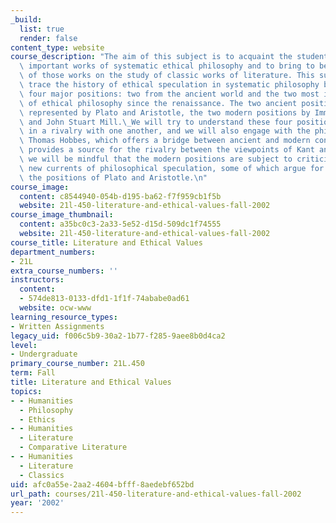 ```yaml
---
_build:
  list: true
  render: false
content_type: website
course_description: "The aim of this subject is to acquaint the student with some\
  \ important works of systematic ethical philosophy and to bring to bear the viewpoint\
  \ of those works on the study of classic works of literature. This subject will\
  \ trace the history of ethical speculation in systematic philosophy by identifying\
  \ four major positions: two from the ancient world and the two most important traditions\
  \ of ethical philosophy since the renaissance. The two ancient positions will be\
  \ represented by Plato and Aristotle, the two modern positions by Immanuel Kant\
  \ and John Stuart Mill.\_We will try to understand these four positions as engaged\
  \ in a rivalry with one another, and we will also engage with the philosophy of\
  \ Thomas Hobbes, which offers a bridge between ancient and modern conceptions and\
  \ provides a source for the rivalry between the viewpoints of Kant and Mill.\_Further,\
  \ we will be mindful that the modern positions are subject to criticism today by\
  \ new currents of philosophical speculation, some of which argue for a return to\
  \ the positions of Plato and Aristotle.\n"
course_image:
  content: c8544940-054b-d195-ba62-f7f959cb1f5b
  website: 21l-450-literature-and-ethical-values-fall-2002
course_image_thumbnail:
  content: a35bc0c3-2a33-5e52-d15d-509dc1f74555
  website: 21l-450-literature-and-ethical-values-fall-2002
course_title: Literature and Ethical Values
department_numbers:
- 21L
extra_course_numbers: ''
instructors:
  content:
  - 574de813-0133-dfd1-1f1f-74ababe0ad61
  website: ocw-www
learning_resource_types:
- Written Assignments
legacy_uid: f006c5b9-30a2-1b77-f285-9aee8b0d4ca2
level:
- Undergraduate
primary_course_number: 21L.450
term: Fall
title: Literature and Ethical Values
topics:
- - Humanities
  - Philosophy
  - Ethics
- - Humanities
  - Literature
  - Comparative Literature
- - Humanities
  - Literature
  - Classics
uid: afc0a55e-2aa2-4604-bfff-8aedebf652bd
url_path: courses/21l-450-literature-and-ethical-values-fall-2002
year: '2002'
---
```

